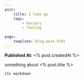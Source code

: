```yaml
---
post:
    title: I lobe go
    tags: 
        - Parsers
        - Tooling
        
page:
    template: blog-post.html
---
```



**Published At:** <% post.createdAt %>

something about <% post.title %>

```
its markdown
```